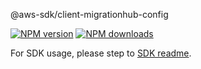 @aws-sdk/client-migrationhub-config

[![NPM version](https://img.shields.io/npm/v/@aws-sdk/client-migrationhub-config/beta.svg)](https://www.npmjs.com/package/@aws-sdk/client-migrationhub-config)
[![NPM downloads](https://img.shields.io/npm/dm/@aws-sdk/client-migrationhub-config.svg)](https://www.npmjs.com/package/@aws-sdk/client-migrationhub-config)

For SDK usage, please step to [SDK readme](https://github.com/aws/aws-sdk-js-v3).
